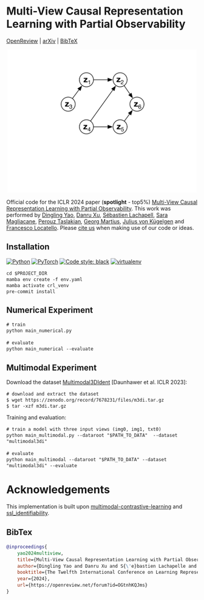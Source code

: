 # Multi-View Causal Representation Learning with Partial Observability

[OpenReview](https://openreview.net/forum?id=OGtnhKQJms&noteId=MfmxoBwKjq) |
[arXiv](https://arxiv.org/abs/2311.04056) |
[BibTeX](#bibtex)

<p align="center">
    <img alt="Latent generative model with dependent causal variables" src="assets/example.gif" width="500">
</p>

Official code for the ICLR 2024 paper (**spotlight** - top5%) [Multi-View Causal Representation Learning with Partial Observability](https://openreview.net/forum?id=OGtnhKQJms&noteId=MfmxoBwKjq). This work was performed by
[Dingling Yao](https://ddcoan.github.io),
[Danru Xu](https://danruxu.wordpress.com/danru-xu/),
[Sébastien Lachapell](https://slachapelle.github.io),
[Sara Magliacane](https://saramagliacane.github.io),
[Perouz Taslakian](https://perouz.github.io),
[Georg Martius](https://is.mpg.de/person/gmartius),
[Julius von Kügelgen](https://sites.google.com/view/julius-von-kuegelgen)
and
[Francesco Locatello](https://www.francescolocatello.com/).
Please [cite us](#bibtex) when making use of our code or ideas.

## Installation
<p align="left">
    <a href="https://www.python.org/downloads/"><img alt="Python" src="https://img.shields.io/badge/python-3.11-blue.svg"></a>
    <a href="https://pytorch.org/get-started/"><img alt="PyTorch" src="https://img.shields.io/badge/PyTorch-2.1.0-orange.svg"></a>
    <a href="https://black.readthedocs.io/en/stable/"><img alt="Code style: black" src="https://img.shields.io/badge/code%20style-black-000000.svg"></a>
    <a href="https://mamba.readthedocs.io/en/latest/"><img alt="virtualenv" src="https://img.shields.io/badge/virtualenv-mamba-pink.svg"></a>
</p>

```shell
cd $PROJECT_DIR
mamba env create -f env.yaml
mamba activate crl_venv
pre-commit install
```

## Numerical Experiment
```shell
# train
python main_numerical.py

# evaluate
python main_numerical --evaluate
```


## Multimodal Experiment

Download the dataset [Multimodal3DIdent](https://zenodo.org/records/7678231) [Daunhawer et al. ICLR 2023]:
```shell
# download and extract the dataset
$ wget https://zenodo.org/record/7678231/files/m3di.tar.gz
$ tar -xzf m3di.tar.gz
```
Training and evaluation:
```shell
# train a model with three input views (img0, img1, txt0)
python main_multimodal.py --dataroot "$PATH_TO_DATA"  --dataset "multimodal3di"

# evaluate
python main_multimodal --dataroot "$PATH_TO_DATA" --dataset "multimodal3di" --evaluate
```
# Acknowledgements
This implementation is built upon [multimodal-contrastive-learning](https://github.com/imantdaunhawer/multimodal-contrastive-learning) and [ssl_identifiability](https://github.com/ysharma1126/ssl_identifiability).

## BibTex

```bibtex
@inproceedings{
    yao2024multiview,
    title={Multi-View Causal Representation Learning with Partial Observability},
    author={Dingling Yao and Danru Xu and S{\'e}bastien Lachapelle and Sara Magliacane and Perouz Taslakian and Georg Martius and Julius von K{\"u}gelgen and Francesco Locatello},
    booktitle={The Twelfth International Conference on Learning Representations},
    year={2024},
    url={https://openreview.net/forum?id=OGtnhKQJms}
}
```
